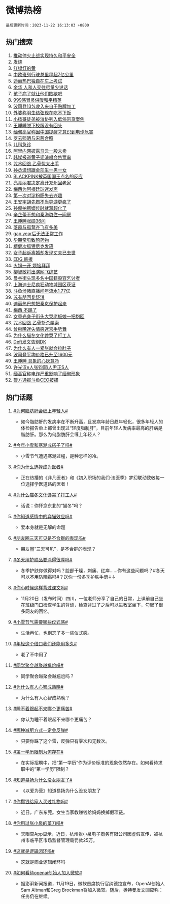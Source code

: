 # 微博热榜

`最后更新时间：2023-11-22 16:13:03 +0800`

## 热门搜索

1. [推动停火止战实现持久和平安全](https://m.weibo.cn/search?containerid=100103type%3D1%26t%3D10%26q%3D%23%E6%8E%A8%E5%8A%A8%E5%81%9C%E7%81%AB%E6%AD%A2%E6%88%98%E5%AE%9E%E7%8E%B0%E6%8C%81%E4%B9%85%E5%92%8C%E5%B9%B3%E5%AE%89%E5%85%A8%23&stream_entry_id=51&isnewpage=1&extparam=seat%3D1%26pos%3D0%26dgr%3D0%26cate%3D10103%26c_type%3D51%26q%3D%2523%25E6%258E%25A8%25E5%258A%25A8%25E5%2581%259C%25E7%2581%25AB%25E6%25AD%25A2%25E6%2588%2598%25E5%25AE%259E%25E7%258E%25B0%25E6%258C%2581%25E4%25B9%2585%25E5%2592%258C%25E5%25B9%25B3%25E5%25AE%2589%25E5%2585%25A8%2523%26stream_entry_id%3D51%26filter_type%3Drealtimehot%26display_time%3D1700640780%26pre_seqid%3D170064078097807373205)
1. [发烧](https://m.weibo.cn/search?containerid=100103type%3D1%26t%3D10%26q%3D%E5%8F%91%E7%83%A7&stream_entry_id=31&isnewpage=1&extparam=seat%3D1%26c_type%3D31%26dgr%3D0%26cate%3D5001%26q%3D%25E5%258F%2591%25E7%2583%25A7%26flag%3D1%26band_rank%3D1%26pos%3D0%26filter_type%3Drealtimehot%26stream_entry_id%3D31%26lcate%3D5001%26realpos%3D1%26display_time%3D1700640780%26pre_seqid%3D170064078097807373205)
1. [红绿灯的黄](https://m.weibo.cn/search?containerid=100103type%3D1%26t%3D10%26q%3D%E7%BA%A2%E7%BB%BF%E7%81%AF%E7%9A%84%E9%BB%84&stream_entry_id=31&isnewpage=1&extparam=seat%3D1%26c_type%3D31%26dgr%3D0%26cate%3D5001%26q%3D%25E7%25BA%25A2%25E7%25BB%25BF%25E7%2581%25AF%25E7%259A%2584%25E9%25BB%2584%26flag%3D2%26band_rank%3D2%26pos%3D1%26filter_type%3Drealtimehot%26stream_entry_id%3D31%26lcate%3D5001%26realpos%3D2%26display_time%3D1700640780%26pre_seqid%3D170064078097807373205)
1. [中欧班列行驶总里程超7亿公里](https://m.weibo.cn/search?containerid=100103type%3D1%26t%3D10%26q%3D%23%E4%B8%AD%E6%AC%A7%E7%8F%AD%E5%88%97%E8%A1%8C%E9%A9%B6%E6%80%BB%E9%87%8C%E7%A8%8B%E8%B6%857%E4%BA%BF%E5%85%AC%E9%87%8C%23&stream_entry_id=31&isnewpage=1&extparam=seat%3D1%26c_type%3D31%26dgr%3D0%26cate%3D5001%26q%3D%2523%25E4%25B8%25AD%25E6%25AC%25A7%25E7%258F%25AD%25E5%2588%2597%25E8%25A1%258C%25E9%25A9%25B6%25E6%2580%25BB%25E9%2587%258C%25E7%25A8%258B%25E8%25B6%25857%25E4%25BA%25BF%25E5%2585%25AC%25E9%2587%258C%2523%26flag%3D1%26band_rank%3D3%26pos%3D2%26filter_type%3Drealtimehot%26stream_entry_id%3D31%26lcate%3D5001%26realpos%3D3%26display_time%3D1700640780%26pre_seqid%3D170064078097807373205)
1. [迪丽热巴独自在车上考试](https://m.weibo.cn/search?containerid=100103type%3D1%26t%3D10%26q%3D%23%E8%BF%AA%E4%B8%BD%E7%83%AD%E5%B7%B4%E7%8B%AC%E8%87%AA%E5%9C%A8%E8%BD%A6%E4%B8%8A%E8%80%83%E8%AF%95%23&stream_entry_id=31&isnewpage=1&extparam=seat%3D1%26c_type%3D31%26dgr%3D0%26cate%3D5001%26q%3D%2523%25E8%25BF%25AA%25E4%25B8%25BD%25E7%2583%25AD%25E5%25B7%25B4%25E7%258B%25AC%25E8%2587%25AA%25E5%259C%25A8%25E8%25BD%25A6%25E4%25B8%258A%25E8%2580%2583%25E8%25AF%2595%2523%26flag%3D1%26band_rank%3D4%26pos%3D3%26filter_type%3Drealtimehot%26stream_entry_id%3D31%26lcate%3D5001%26realpos%3D4%26display_time%3D1700640780%26pre_seqid%3D170064078097807373205)
1. [余华 人和人交往尽量少说话](https://m.weibo.cn/search?containerid=100103type%3D1%26t%3D10%26q%3D%E4%BD%99%E5%8D%8E+%E4%BA%BA%E5%92%8C%E4%BA%BA%E4%BA%A4%E5%BE%80%E5%B0%BD%E9%87%8F%E5%B0%91%E8%AF%B4%E8%AF%9D&stream_entry_id=31&isnewpage=1&extparam=seat%3D1%26c_type%3D31%26dgr%3D0%26cate%3D5001%26q%3D%25E4%25BD%2599%25E5%258D%258E%2520%25E4%25BA%25BA%25E5%2592%258C%25E4%25BA%25BA%25E4%25BA%25A4%25E5%25BE%2580%25E5%25B0%25BD%25E9%2587%258F%25E5%25B0%2591%25E8%25AF%25B4%25E8%25AF%259D%26flag%3D1%26band_rank%3D5%26pos%3D4%26filter_type%3Drealtimehot%26stream_entry_id%3D31%26lcate%3D5001%26realpos%3D5%26display_time%3D1700640780%26pre_seqid%3D170064078097807373205)
1. [孩子病了就让他们歇歇吧](https://m.weibo.cn/search?containerid=100103type%3D1%26t%3D10%26q%3D%E5%AD%A9%E5%AD%90%E7%97%85%E4%BA%86%E5%B0%B1%E8%AE%A9%E4%BB%96%E4%BB%AC%E6%AD%87%E6%AD%87%E5%90%A7&stream_entry_id=31&isnewpage=1&extparam=seat%3D1%26c_type%3D31%26dgr%3D0%26cate%3D5001%26q%3D%25E5%25AD%25A9%25E5%25AD%2590%25E7%2597%2585%25E4%25BA%2586%25E5%25B0%25B1%25E8%25AE%25A9%25E4%25BB%2596%25E4%25BB%25AC%25E6%25AD%2587%25E6%25AD%2587%25E5%2590%25A7%26flag%3D1%26band_rank%3D6%26pos%3D5%26filter_type%3Drealtimehot%26stream_entry_id%3D31%26lcate%3D5001%26realpos%3D6%26display_time%3D1700640780%26pre_seqid%3D170064078097807373205)
1. [999感冒灵供暖和平精英](https://m.weibo.cn/search?containerid=100103type%3D1%26t%3D10%26q%3D%23999%E6%84%9F%E5%86%92%E7%81%B5%E4%BE%9B%E6%9A%96%E5%92%8C%E5%B9%B3%E7%B2%BE%E8%8B%B1%23&stream_entry_id=31&isnewpage=1&extparam=seat%3D1%26c_type%3D31%26cate%3D5001%26q%3D%2523999%25E6%2584%259F%25E5%2586%2592%25E7%2581%25B5%25E4%25BE%259B%25E6%259A%2596%25E5%2592%258C%25E5%25B9%25B3%25E7%25B2%25BE%25E8%258B%25B1%2523%26topic_ad%3D1%26pos%3D6%26adid%3D212171%26dgr%3D0%26band_rank%3D7%26lcate%3D5001%26stream_entry_id%3D31%26is_ad_pos%3D1%26filter_type%3Drealtimehot%26display_time%3D1700640780%26pre_seqid%3D170064078097807373205)
1. [波司登13%收入来自于贴牌加工](https://m.weibo.cn/search?containerid=100103type%3D1%26t%3D10%26q%3D%23%E6%B3%A2%E5%8F%B8%E7%99%BB13%25%E6%94%B6%E5%85%A5%E6%9D%A5%E8%87%AA%E4%BA%8E%E8%B4%B4%E7%89%8C%E5%8A%A0%E5%B7%A5%23&stream_entry_id=31&isnewpage=1&extparam=seat%3D1%26c_type%3D31%26dgr%3D0%26cate%3D5001%26q%3D%2523%25E6%25B3%25A2%25E5%258F%25B8%25E7%2599%25BB13%2525%25E6%2594%25B6%25E5%2585%25A5%25E6%259D%25A5%25E8%2587%25AA%25E4%25BA%258E%25E8%25B4%25B4%25E7%2589%258C%25E5%258A%25A0%25E5%25B7%25A5%2523%26flag%3D1%26band_rank%3D7%26pos%3D7%26filter_type%3Drealtimehot%26stream_entry_id%3D31%26lcate%3D5001%26realpos%3D7%26display_time%3D1700640780%26pre_seqid%3D170064078097807373205)
1. [外婆称羽生结弦现在吃不下饭](https://m.weibo.cn/search?containerid=100103type%3D1%26t%3D10%26q%3D%23%E5%A4%96%E5%A9%86%E7%A7%B0%E7%BE%BD%E7%94%9F%E7%BB%93%E5%BC%A6%E7%8E%B0%E5%9C%A8%E5%90%83%E4%B8%8D%E4%B8%8B%E9%A5%AD%23&stream_entry_id=31&isnewpage=1&extparam=seat%3D1%26c_type%3D31%26dgr%3D0%26cate%3D5001%26q%3D%2523%25E5%25A4%2596%25E5%25A9%2586%25E7%25A7%25B0%25E7%25BE%25BD%25E7%2594%259F%25E7%25BB%2593%25E5%25BC%25A6%25E7%258E%25B0%25E5%259C%25A8%25E5%2590%2583%25E4%25B8%258D%25E4%25B8%258B%25E9%25A5%25AD%2523%26flag%3D2%26band_rank%3D8%26pos%3D8%26filter_type%3Drealtimehot%26stream_entry_id%3D31%26lcate%3D5001%26realpos%3D8%26display_time%3D1700640780%26pre_seqid%3D170064078097807373205)
1. [小杨哥徒弟被消协列入低俗带货案例](https://m.weibo.cn/search?containerid=100103type%3D1%26t%3D10%26q%3D%23%E5%B0%8F%E6%9D%A8%E5%93%A5%E5%BE%92%E5%BC%9F%E8%A2%AB%E6%B6%88%E5%8D%8F%E5%88%97%E5%85%A5%E4%BD%8E%E4%BF%97%E5%B8%A6%E8%B4%A7%E6%A1%88%E4%BE%8B%23&stream_entry_id=31&isnewpage=1&extparam=seat%3D1%26c_type%3D31%26dgr%3D0%26cate%3D5001%26q%3D%2523%25E5%25B0%258F%25E6%259D%25A8%25E5%2593%25A5%25E5%25BE%2592%25E5%25BC%259F%25E8%25A2%25AB%25E6%25B6%2588%25E5%258D%258F%25E5%2588%2597%25E5%2585%25A5%25E4%25BD%258E%25E4%25BF%2597%25E5%25B8%25A6%25E8%25B4%25A7%25E6%25A1%2588%25E4%25BE%258B%2523%26flag%3D0%26band_rank%3D9%26pos%3D9%26filter_type%3Drealtimehot%26stream_entry_id%3D31%26lcate%3D5001%26realpos%3D9%26display_time%3D1700640780%26pre_seqid%3D170064078097807373205)
1. [王睡睡脱下校服没有回头](https://m.weibo.cn/search?containerid=100103type%3D1%26t%3D10%26q%3D%23%E7%8E%8B%E7%9D%A1%E7%9D%A1%E8%84%B1%E4%B8%8B%E6%A0%A1%E6%9C%8D%E6%B2%A1%E6%9C%89%E5%9B%9E%E5%A4%B4%23&stream_entry_id=31&isnewpage=1&extparam=seat%3D1%26c_type%3D31%26dgr%3D0%26cate%3D5001%26q%3D%2523%25E7%258E%258B%25E7%259D%25A1%25E7%259D%25A1%25E8%2584%25B1%25E4%25B8%258B%25E6%25A0%25A1%25E6%259C%258D%25E6%25B2%25A1%25E6%259C%2589%25E5%259B%259E%25E5%25A4%25B4%2523%26flag%3D0%26band_rank%3D10%26pos%3D10%26filter_type%3Drealtimehot%26stream_entry_id%3D31%26lcate%3D5001%26realpos%3D10%26display_time%3D1700640780%26pre_seqid%3D170064078097807373205)
1. [缅甸高官称因中国提醒才意识到电诈危害](https://m.weibo.cn/search?containerid=100103type%3D1%26t%3D10%26q%3D%23%E7%BC%85%E7%94%B8%E9%AB%98%E5%AE%98%E7%A7%B0%E5%9B%A0%E4%B8%AD%E5%9B%BD%E6%8F%90%E9%86%92%E6%89%8D%E6%84%8F%E8%AF%86%E5%88%B0%E7%94%B5%E8%AF%88%E5%8D%B1%E5%AE%B3%23&stream_entry_id=31&isnewpage=1&extparam=seat%3D1%26c_type%3D31%26dgr%3D0%26cate%3D5001%26q%3D%2523%25E7%25BC%2585%25E7%2594%25B8%25E9%25AB%2598%25E5%25AE%2598%25E7%25A7%25B0%25E5%259B%25A0%25E4%25B8%25AD%25E5%259B%25BD%25E6%258F%2590%25E9%2586%2592%25E6%2589%258D%25E6%2584%258F%25E8%25AF%2586%25E5%2588%25B0%25E7%2594%25B5%25E8%25AF%2588%25E5%258D%25B1%25E5%25AE%25B3%2523%26flag%3D0%26band_rank%3D11%26pos%3D11%26filter_type%3Drealtimehot%26stream_entry_id%3D31%26lcate%3D5001%26realpos%3D11%26display_time%3D1700640780%26pre_seqid%3D170064078097807373205)
1. [罗云熙晒与宋茜合照](https://m.weibo.cn/search?containerid=100103type%3D1%26t%3D10%26q%3D%23%E7%BD%97%E4%BA%91%E7%86%99%E6%99%92%E4%B8%8E%E5%AE%8B%E8%8C%9C%E5%90%88%E7%85%A7%23&stream_entry_id=31&isnewpage=1&extparam=seat%3D1%26c_type%3D31%26dgr%3D0%26cate%3D5001%26q%3D%2523%25E7%25BD%2597%25E4%25BA%2591%25E7%2586%2599%25E6%2599%2592%25E4%25B8%258E%25E5%25AE%258B%25E8%258C%259C%25E5%2590%2588%25E7%2585%25A7%2523%26flag%3D1%26band_rank%3D12%26pos%3D12%26filter_type%3Drealtimehot%26stream_entry_id%3D31%26lcate%3D5001%26realpos%3D12%26display_time%3D1700640780%26pre_seqid%3D170064078097807373205)
1. [儿科急诊](https://m.weibo.cn/search?containerid=100103type%3D1%26t%3D10%26q%3D%E5%84%BF%E7%A7%91%E6%80%A5%E8%AF%8A&stream_entry_id=31&isnewpage=1&extparam=seat%3D1%26c_type%3D31%26dgr%3D0%26cate%3D5001%26q%3D%25E5%2584%25BF%25E7%25A7%2591%25E6%2580%25A5%25E8%25AF%258A%26flag%3D1%26band_rank%3D13%26pos%3D13%26filter_type%3Drealtimehot%26stream_entry_id%3D31%26lcate%3D5001%26realpos%3D13%26display_time%3D1700640780%26pre_seqid%3D170064078097807373205)
1. [阿里内网披露马云一股未卖](https://m.weibo.cn/search?containerid=100103type%3D1%26t%3D10%26q%3D%23%E9%98%BF%E9%87%8C%E5%86%85%E7%BD%91%E6%8A%AB%E9%9C%B2%E9%A9%AC%E4%BA%91%E4%B8%80%E8%82%A1%E6%9C%AA%E5%8D%96%23&stream_entry_id=31&isnewpage=1&extparam=seat%3D1%26c_type%3D31%26dgr%3D0%26cate%3D5001%26q%3D%2523%25E9%2598%25BF%25E9%2587%258C%25E5%2586%2585%25E7%25BD%2591%25E6%258A%25AB%25E9%259C%25B2%25E9%25A9%25AC%25E4%25BA%2591%25E4%25B8%2580%25E8%2582%25A1%25E6%259C%25AA%25E5%258D%2596%2523%26flag%3D1%26band_rank%3D14%26pos%3D14%26filter_type%3Drealtimehot%26stream_entry_id%3D31%26lcate%3D5001%26realpos%3D14%26display_time%3D1700640780%26pre_seqid%3D170064078097807373205)
1. [韩媒报道黄子韬演唱会售票率](https://m.weibo.cn/search?containerid=100103type%3D1%26t%3D10%26q%3D%23%E9%9F%A9%E5%AA%92%E6%8A%A5%E9%81%93%E9%BB%84%E5%AD%90%E9%9F%AC%E6%BC%94%E5%94%B1%E4%BC%9A%E5%94%AE%E7%A5%A8%E7%8E%87%23&stream_entry_id=31&isnewpage=1&extparam=seat%3D1%26c_type%3D31%26dgr%3D0%26cate%3D5001%26q%3D%2523%25E9%259F%25A9%25E5%25AA%2592%25E6%258A%25A5%25E9%2581%2593%25E9%25BB%2584%25E5%25AD%2590%25E9%259F%25AC%25E6%25BC%2594%25E5%2594%25B1%25E4%25BC%259A%25E5%2594%25AE%25E7%25A5%25A8%25E7%258E%2587%2523%26flag%3D0%26band_rank%3D15%26pos%3D15%26filter_type%3Drealtimehot%26stream_entry_id%3D31%26lcate%3D5001%26realpos%3D15%26display_time%3D1700640780%26pre_seqid%3D170064078097807373205)
1. [咒术回战 乙骨忧太出手](https://m.weibo.cn/search?containerid=100103type%3D1%26t%3D10%26q%3D%E5%92%92%E6%9C%AF%E5%9B%9E%E6%88%98+%E4%B9%99%E9%AA%A8%E5%BF%A7%E5%A4%AA%E5%87%BA%E6%89%8B&stream_entry_id=31&isnewpage=1&extparam=seat%3D1%26c_type%3D31%26dgr%3D0%26cate%3D5001%26q%3D%25E5%2592%2592%25E6%259C%25AF%25E5%259B%259E%25E6%2588%2598%2520%25E4%25B9%2599%25E9%25AA%25A8%25E5%25BF%25A7%25E5%25A4%25AA%25E5%2587%25BA%25E6%2589%258B%26flag%3D1%26band_rank%3D16%26pos%3D16%26filter_type%3Drealtimehot%26stream_entry_id%3D31%26lcate%3D5001%26realpos%3D16%26display_time%3D1700640780%26pre_seqid%3D170064078097807373205)
1. [孙丞潇想跟金莎生一男一女](https://m.weibo.cn/search?containerid=100103type%3D1%26t%3D10%26q%3D%23%E5%AD%99%E4%B8%9E%E6%BD%87%E6%83%B3%E8%B7%9F%E9%87%91%E8%8E%8E%E7%94%9F%E4%B8%80%E7%94%B7%E4%B8%80%E5%A5%B3%23&stream_entry_id=31&isnewpage=1&extparam=seat%3D1%26c_type%3D31%26dgr%3D0%26cate%3D5001%26q%3D%2523%25E5%25AD%2599%25E4%25B8%259E%25E6%25BD%2587%25E6%2583%25B3%25E8%25B7%259F%25E9%2587%2591%25E8%258E%258E%25E7%2594%259F%25E4%25B8%2580%25E7%2594%25B7%25E4%25B8%2580%25E5%25A5%25B3%2523%26flag%3D0%26band_rank%3D17%26pos%3D17%26filter_type%3Drealtimehot%26stream_entry_id%3D31%26lcate%3D5001%26realpos%3D17%26display_time%3D1700640780%26pre_seqid%3D170064078097807373205)
1. [BLACKPINK被英国国王点名的反应](https://m.weibo.cn/search?containerid=100103type%3D1%26t%3D10%26q%3D%23BLACKPINK%E8%A2%AB%E8%8B%B1%E5%9B%BD%E5%9B%BD%E7%8E%8B%E7%82%B9%E5%90%8D%E7%9A%84%E5%8F%8D%E5%BA%94%23&stream_entry_id=31&isnewpage=1&extparam=seat%3D1%26c_type%3D31%26dgr%3D0%26cate%3D5001%26q%3D%2523BLACKPINK%25E8%25A2%25AB%25E8%258B%25B1%25E5%259B%25BD%25E5%259B%25BD%25E7%258E%258B%25E7%2582%25B9%25E5%2590%258D%25E7%259A%2584%25E5%258F%258D%25E5%25BA%2594%2523%26flag%3D0%26band_rank%3D18%26pos%3D18%26filter_type%3Drealtimehot%26stream_entry_id%3D31%26lcate%3D5001%26realpos%3D18%26display_time%3D1700640780%26pre_seqid%3D170064078097807373205)
1. [亮亮丽君决定离开郑州回老家](https://m.weibo.cn/search?containerid=100103type%3D1%26t%3D10%26q%3D%23%E4%BA%AE%E4%BA%AE%E4%B8%BD%E5%90%9B%E5%86%B3%E5%AE%9A%E7%A6%BB%E5%BC%80%E9%83%91%E5%B7%9E%E5%9B%9E%E8%80%81%E5%AE%B6%23&stream_entry_id=31&isnewpage=1&extparam=seat%3D1%26c_type%3D31%26dgr%3D0%26cate%3D5001%26q%3D%2523%25E4%25BA%25AE%25E4%25BA%25AE%25E4%25B8%25BD%25E5%2590%259B%25E5%2586%25B3%25E5%25AE%259A%25E7%25A6%25BB%25E5%25BC%2580%25E9%2583%2591%25E5%25B7%259E%25E5%259B%259E%25E8%2580%2581%25E5%25AE%25B6%2523%26flag%3D1%26band_rank%3D19%26pos%3D19%26filter_type%3Drealtimehot%26stream_entry_id%3D31%26lcate%3D5001%26realpos%3D19%26display_time%3D1700640780%26pre_seqid%3D170064078097807373205)
1. [梅西为阿根廷球迷发声](https://m.weibo.cn/search?containerid=100103type%3D1%26t%3D10%26q%3D%23%E6%A2%85%E8%A5%BF%E4%B8%BA%E9%98%BF%E6%A0%B9%E5%BB%B7%E7%90%83%E8%BF%B7%E5%8F%91%E5%A3%B0%23&stream_entry_id=31&isnewpage=1&extparam=seat%3D1%26c_type%3D31%26dgr%3D0%26cate%3D5001%26q%3D%2523%25E6%25A2%2585%25E8%25A5%25BF%25E4%25B8%25BA%25E9%2598%25BF%25E6%25A0%25B9%25E5%25BB%25B7%25E7%2590%2583%25E8%25BF%25B7%25E5%258F%2591%25E5%25A3%25B0%2523%26flag%3D1%26band_rank%3D20%26pos%3D20%26filter_type%3Drealtimehot%26stream_entry_id%3D31%26lcate%3D5001%26realpos%3D20%26display_time%3D1700640780%26pre_seqid%3D170064078097807373205)
1. [第一次对淀粉肠失去兴趣](https://m.weibo.cn/search?containerid=100103type%3D1%26t%3D10%26q%3D%E7%AC%AC%E4%B8%80%E6%AC%A1%E5%AF%B9%E6%B7%80%E7%B2%89%E8%82%A0%E5%A4%B1%E5%8E%BB%E5%85%B4%E8%B6%A3&stream_entry_id=31&isnewpage=1&extparam=seat%3D1%26c_type%3D31%26dgr%3D0%26cate%3D5001%26q%3D%25E7%25AC%25AC%25E4%25B8%2580%25E6%25AC%25A1%25E5%25AF%25B9%25E6%25B7%2580%25E7%25B2%2589%25E8%2582%25A0%25E5%25A4%25B1%25E5%258E%25BB%25E5%2585%25B4%25E8%25B6%25A3%26flag%3D1%26band_rank%3D21%26pos%3D21%26filter_type%3Drealtimehot%26stream_entry_id%3D31%26lcate%3D5001%26realpos%3D21%26display_time%3D1700640780%26pre_seqid%3D170064078097807373205)
1. [王安宇胡先煦不当导游更疯了](https://m.weibo.cn/search?containerid=100103type%3D1%26t%3D10%26q%3D%23%E7%8E%8B%E5%AE%89%E5%AE%87%E8%83%A1%E5%85%88%E7%85%A6%E4%B8%8D%E5%BD%93%E5%AF%BC%E6%B8%B8%E6%9B%B4%E7%96%AF%E4%BA%86%23&stream_entry_id=31&isnewpage=1&extparam=seat%3D1%26c_type%3D31%26dgr%3D0%26cate%3D5001%26q%3D%2523%25E7%258E%258B%25E5%25AE%2589%25E5%25AE%2587%25E8%2583%25A1%25E5%2585%2588%25E7%2585%25A6%25E4%25B8%258D%25E5%25BD%2593%25E5%25AF%25BC%25E6%25B8%25B8%25E6%259B%25B4%25E7%2596%25AF%25E4%25BA%2586%2523%26flag%3D1%26band_rank%3D22%26pos%3D22%26filter_type%3Drealtimehot%26stream_entry_id%3D31%26lcate%3D5001%26realpos%3D22%26display_time%3D1700640780%26pre_seqid%3D170064078097807373205)
1. [孙俪拍甄嬛传时就邓超化了](https://m.weibo.cn/search?containerid=100103type%3D1%26t%3D10%26q%3D%23%E5%AD%99%E4%BF%AA%E6%8B%8D%E7%94%84%E5%AC%9B%E4%BC%A0%E6%97%B6%E5%B0%B1%E9%82%93%E8%B6%85%E5%8C%96%E4%BA%86%23&stream_entry_id=31&isnewpage=1&extparam=seat%3D1%26c_type%3D31%26dgr%3D0%26cate%3D5001%26q%3D%2523%25E5%25AD%2599%25E4%25BF%25AA%25E6%258B%258D%25E7%2594%2584%25E5%25AC%259B%25E4%25BC%25A0%25E6%2597%25B6%25E5%25B0%25B1%25E9%2582%2593%25E8%25B6%2585%25E5%258C%2596%25E4%25BA%2586%2523%26flag%3D1%26band_rank%3D23%26pos%3D23%26filter_type%3Drealtimehot%26stream_entry_id%3D31%26lcate%3D5001%26realpos%3D23%26display_time%3D1700640780%26pre_seqid%3D170064078097807373205)
1. [辛芷蕾不想和秦海璐住一间房](https://m.weibo.cn/search?containerid=100103type%3D1%26t%3D10%26q%3D%23%E8%BE%9B%E8%8A%B7%E8%95%BE%E4%B8%8D%E6%83%B3%E5%92%8C%E7%A7%A6%E6%B5%B7%E7%92%90%E4%BD%8F%E4%B8%80%E9%97%B4%E6%88%BF%23&stream_entry_id=31&isnewpage=1&extparam=seat%3D1%26c_type%3D31%26dgr%3D0%26cate%3D5001%26q%3D%2523%25E8%25BE%259B%25E8%258A%25B7%25E8%2595%25BE%25E4%25B8%258D%25E6%2583%25B3%25E5%2592%258C%25E7%25A7%25A6%25E6%25B5%25B7%25E7%2592%2590%25E4%25BD%258F%25E4%25B8%2580%25E9%2597%25B4%25E6%2588%25BF%2523%26flag%3D1%26band_rank%3D24%26pos%3D24%26filter_type%3Drealtimehot%26stream_entry_id%3D31%26lcate%3D5001%26realpos%3D24%26display_time%3D1700640780%26pre_seqid%3D170064078097807373205)
1. [王睡睡张硕36问](https://m.weibo.cn/search?containerid=100103type%3D1%26t%3D10%26q%3D%E7%8E%8B%E7%9D%A1%E7%9D%A1%E5%BC%A0%E7%A1%9536%E9%97%AE&stream_entry_id=31&isnewpage=1&extparam=seat%3D1%26c_type%3D31%26dgr%3D0%26cate%3D5001%26q%3D%25E7%258E%258B%25E7%259D%25A1%25E7%259D%25A1%25E5%25BC%25A0%25E7%25A1%259536%25E9%2597%25AE%26flag%3D0%26band_rank%3D25%26pos%3D25%26filter_type%3Drealtimehot%26stream_entry_id%3D31%26lcate%3D5001%26realpos%3D25%26display_time%3D1700640780%26pre_seqid%3D170064078097807373205)
1. [落霞与孤鹜齐飞有多美](https://m.weibo.cn/search?containerid=100103type%3D1%26t%3D10%26q%3D%23%E8%90%BD%E9%9C%9E%E4%B8%8E%E5%AD%A4%E9%B9%9C%E9%BD%90%E9%A3%9E%E6%9C%89%E5%A4%9A%E7%BE%8E%23&stream_entry_id=31&isnewpage=1&extparam=seat%3D1%26c_type%3D31%26dgr%3D0%26cate%3D5001%26q%3D%2523%25E8%2590%25BD%25E9%259C%259E%25E4%25B8%258E%25E5%25AD%25A4%25E9%25B9%259C%25E9%25BD%2590%25E9%25A3%259E%25E6%259C%2589%25E5%25A4%259A%25E7%25BE%258E%2523%26flag%3D32768%26band_rank%3D26%26pos%3D26%26filter_type%3Drealtimehot%26stream_entry_id%3D31%26lcate%3D5001%26realpos%3D26%26display_time%3D1700640780%26pre_seqid%3D170064078097807373205)
1. [gap year后无法正常工作](https://m.weibo.cn/search?containerid=100103type%3D1%26t%3D10%26q%3Dgap+year%E5%90%8E%E6%97%A0%E6%B3%95%E6%AD%A3%E5%B8%B8%E5%B7%A5%E4%BD%9C&stream_entry_id=31&isnewpage=1&extparam=seat%3D1%26c_type%3D31%26dgr%3D0%26cate%3D5001%26q%3Dgap%2520year%25E5%2590%258E%25E6%2597%25A0%25E6%25B3%2595%25E6%25AD%25A3%25E5%25B8%25B8%25E5%25B7%25A5%25E4%25BD%259C%26flag%3D0%26band_rank%3D27%26pos%3D27%26filter_type%3Drealtimehot%26stream_entry_id%3D31%26lcate%3D5001%26realpos%3D27%26display_time%3D1700640780%26pre_seqid%3D170064078097807373205)
1. [孕期常见致畸药物](https://m.weibo.cn/search?containerid=100103type%3D1%26t%3D10%26q%3D%E5%AD%95%E6%9C%9F%E5%B8%B8%E8%A7%81%E8%87%B4%E7%95%B8%E8%8D%AF%E7%89%A9&stream_entry_id=31&isnewpage=1&extparam=seat%3D1%26c_type%3D31%26dgr%3D0%26cate%3D5001%26q%3D%25E5%25AD%2595%25E6%259C%259F%25E5%25B8%25B8%25E8%25A7%2581%25E8%2587%25B4%25E7%2595%25B8%25E8%258D%25AF%25E7%2589%25A9%26flag%3D1%26band_rank%3D28%26pos%3D28%26filter_type%3Drealtimehot%26stream_entry_id%3D31%26lcate%3D5001%26realpos%3D28%26display_time%3D1700640780%26pre_seqid%3D170064078097807373205)
1. [檀健次狐狸尼克发箍](https://m.weibo.cn/search?containerid=100103type%3D1%26t%3D10%26q%3D%23%E6%AA%80%E5%81%A5%E6%AC%A1%E7%8B%90%E7%8B%B8%E5%B0%BC%E5%85%8B%E5%8F%91%E7%AE%8D%23&stream_entry_id=31&isnewpage=1&extparam=seat%3D1%26c_type%3D31%26dgr%3D0%26cate%3D5001%26q%3D%2523%25E6%25AA%2580%25E5%2581%25A5%25E6%25AC%25A1%25E7%258B%2590%25E7%258B%25B8%25E5%25B0%25BC%25E5%2585%258B%25E5%258F%2591%25E7%25AE%258D%2523%26flag%3D1%26band_rank%3D29%26pos%3D29%26filter_type%3Drealtimehot%26stream_entry_id%3D31%26lcate%3D5001%26realpos%3D29%26display_time%3D1700640780%26pre_seqid%3D170064078097807373205)
1. [女子起诉离婚却发现丈夫已去世](https://m.weibo.cn/search?containerid=100103type%3D1%26t%3D10%26q%3D%23%E5%A5%B3%E5%AD%90%E8%B5%B7%E8%AF%89%E7%A6%BB%E5%A9%9A%E5%8D%B4%E5%8F%91%E7%8E%B0%E4%B8%88%E5%A4%AB%E5%B7%B2%E5%8E%BB%E4%B8%96%23&stream_entry_id=31&isnewpage=1&extparam=seat%3D1%26c_type%3D31%26dgr%3D0%26cate%3D5001%26q%3D%2523%25E5%25A5%25B3%25E5%25AD%2590%25E8%25B5%25B7%25E8%25AF%2589%25E7%25A6%25BB%25E5%25A9%259A%25E5%258D%25B4%25E5%258F%2591%25E7%258E%25B0%25E4%25B8%2588%25E5%25A4%25AB%25E5%25B7%25B2%25E5%258E%25BB%25E4%25B8%2596%2523%26flag%3D0%26band_rank%3D30%26pos%3D30%26filter_type%3Drealtimehot%26stream_entry_id%3D31%26lcate%3D5001%26realpos%3D30%26display_time%3D1700640780%26pre_seqid%3D170064078097807373205)
1. [EDG 韩援](https://m.weibo.cn/search?containerid=100103type%3D1%26t%3D10%26q%3DEDG+%E9%9F%A9%E6%8F%B4&stream_entry_id=31&isnewpage=1&extparam=seat%3D1%26c_type%3D31%26dgr%3D0%26cate%3D5001%26q%3DEDG%2520%25E9%259F%25A9%25E6%258F%25B4%26flag%3D1%26band_rank%3D31%26pos%3D31%26filter_type%3Drealtimehot%26stream_entry_id%3D31%26lcate%3D5001%26realpos%3D31%26display_time%3D1700640780%26pre_seqid%3D170064078097807373205)
1. [火锅一开 烦恼拜拜](https://m.weibo.cn/search?containerid=100103type%3D1%26t%3D10%26q%3D%23%E7%81%AB%E9%94%85%E4%B8%80%E5%BC%80+%E7%83%A6%E6%81%BC%E6%8B%9C%E6%8B%9C%23&stream_entry_id=31&isnewpage=1&extparam=seat%3D1%26c_type%3D31%26cate%3D5001%26flag%3D0%26q%3D%2523%25E7%2581%25AB%25E9%2594%2585%25E4%25B8%2580%25E5%25BC%2580%2520%25E7%2583%25A6%25E6%2581%25BC%25E6%258B%259C%25E6%258B%259C%2523%26pos%3D32%26adid%3D212135%26dgr%3D0%26realpos%3D32%26lcate%3D5001%26stream_entry_id%3D31%26band_rank%3D32%26filter_type%3Drealtimehot%26display_time%3D1700640780%26pre_seqid%3D170064078097807373205)
1. [柳智敏将出演网飞综艺](https://m.weibo.cn/search?containerid=100103type%3D1%26t%3D10%26q%3D%23%E6%9F%B3%E6%99%BA%E6%95%8F%E5%B0%86%E5%87%BA%E6%BC%94%E7%BD%91%E9%A3%9E%E7%BB%BC%E8%89%BA%23&stream_entry_id=31&isnewpage=1&extparam=seat%3D1%26c_type%3D31%26dgr%3D0%26cate%3D5001%26q%3D%2523%25E6%259F%25B3%25E6%2599%25BA%25E6%2595%258F%25E5%25B0%2586%25E5%2587%25BA%25E6%25BC%2594%25E7%25BD%2591%25E9%25A3%259E%25E7%25BB%25BC%25E8%2589%25BA%2523%26flag%3D0%26band_rank%3D33%26pos%3D33%26filter_type%3Drealtimehot%26stream_entry_id%3D31%26lcate%3D5001%26realpos%3D33%26display_time%3D1700640780%26pre_seqid%3D170064078097807373205)
1. [曼谷街头现多名中国籍毁容乞讨者](https://m.weibo.cn/search?containerid=100103type%3D1%26t%3D10%26q%3D%23%E6%9B%BC%E8%B0%B7%E8%A1%97%E5%A4%B4%E7%8E%B0%E5%A4%9A%E5%90%8D%E4%B8%AD%E5%9B%BD%E7%B1%8D%E6%AF%81%E5%AE%B9%E4%B9%9E%E8%AE%A8%E8%80%85%23&stream_entry_id=31&isnewpage=1&extparam=seat%3D1%26c_type%3D31%26dgr%3D0%26cate%3D5001%26q%3D%2523%25E6%259B%25BC%25E8%25B0%25B7%25E8%25A1%2597%25E5%25A4%25B4%25E7%258E%25B0%25E5%25A4%259A%25E5%2590%258D%25E4%25B8%25AD%25E5%259B%25BD%25E7%25B1%258D%25E6%25AF%2581%25E5%25AE%25B9%25E4%25B9%259E%25E8%25AE%25A8%25E8%2580%2585%2523%26flag%3D0%26band_rank%3D34%26pos%3D34%26filter_type%3Drealtimehot%26stream_entry_id%3D31%26lcate%3D5001%26realpos%3D34%26display_time%3D1700640780%26pre_seqid%3D170064078097807373205)
1. [上海迪士尼疯狂动物城园区获证](https://m.weibo.cn/search?containerid=100103type%3D1%26t%3D10%26q%3D%23%E4%B8%8A%E6%B5%B7%E8%BF%AA%E5%A3%AB%E5%B0%BC%E7%96%AF%E7%8B%82%E5%8A%A8%E7%89%A9%E5%9F%8E%E5%9B%AD%E5%8C%BA%E8%8E%B7%E8%AF%81%23&stream_entry_id=31&isnewpage=1&extparam=seat%3D1%26c_type%3D31%26dgr%3D0%26cate%3D5001%26q%3D%2523%25E4%25B8%258A%25E6%25B5%25B7%25E8%25BF%25AA%25E5%25A3%25AB%25E5%25B0%25BC%25E7%2596%25AF%25E7%258B%2582%25E5%258A%25A8%25E7%2589%25A9%25E5%259F%258E%25E5%259B%25AD%25E5%258C%25BA%25E8%258E%25B7%25E8%25AF%2581%2523%26flag%3D0%26band_rank%3D35%26pos%3D35%26filter_type%3Drealtimehot%26stream_entry_id%3D31%26lcate%3D5001%26realpos%3D35%26display_time%3D1700640780%26pre_seqid%3D170064078097807373205)
1. [斗鱼涉赌直播间年流水1.77亿](https://m.weibo.cn/search?containerid=100103type%3D1%26t%3D10%26q%3D%23%E6%96%97%E9%B1%BC%E6%B6%89%E8%B5%8C%E7%9B%B4%E6%92%AD%E9%97%B4%E5%B9%B4%E6%B5%81%E6%B0%B41.77%E4%BA%BF%23&stream_entry_id=31&isnewpage=1&extparam=seat%3D1%26c_type%3D31%26dgr%3D0%26cate%3D5001%26q%3D%2523%25E6%2596%2597%25E9%25B1%25BC%25E6%25B6%2589%25E8%25B5%258C%25E7%259B%25B4%25E6%2592%25AD%25E9%2597%25B4%25E5%25B9%25B4%25E6%25B5%2581%25E6%25B0%25B41.77%25E4%25BA%25BF%2523%26flag%3D0%26band_rank%3D36%26pos%3D36%26filter_type%3Drealtimehot%26stream_entry_id%3D31%26lcate%3D5001%26realpos%3D36%26display_time%3D1700640780%26pre_seqid%3D170064078097807373205)
1. [苏有朋回复舒淇](https://m.weibo.cn/search?containerid=100103type%3D1%26t%3D10%26q%3D%23%E8%8B%8F%E6%9C%89%E6%9C%8B%E5%9B%9E%E5%A4%8D%E8%88%92%E6%B7%87%23&stream_entry_id=31&isnewpage=1&extparam=seat%3D1%26c_type%3D31%26dgr%3D0%26cate%3D5001%26q%3D%2523%25E8%258B%258F%25E6%259C%2589%25E6%259C%258B%25E5%259B%259E%25E5%25A4%258D%25E8%2588%2592%25E6%25B7%2587%2523%26flag%3D1%26band_rank%3D37%26pos%3D37%26filter_type%3Drealtimehot%26stream_entry_id%3D31%26lcate%3D5001%26realpos%3D37%26display_time%3D1700640780%26pre_seqid%3D170064078097807373205)
1. [迪丽热巴想把秦岚保护起来](https://m.weibo.cn/search?containerid=100103type%3D1%26t%3D10%26q%3D%23%E8%BF%AA%E4%B8%BD%E7%83%AD%E5%B7%B4%E6%83%B3%E6%8A%8A%E7%A7%A6%E5%B2%9A%E4%BF%9D%E6%8A%A4%E8%B5%B7%E6%9D%A5%23&stream_entry_id=31&isnewpage=1&extparam=seat%3D1%26c_type%3D31%26dgr%3D0%26cate%3D5001%26q%3D%2523%25E8%25BF%25AA%25E4%25B8%25BD%25E7%2583%25AD%25E5%25B7%25B4%25E6%2583%25B3%25E6%258A%258A%25E7%25A7%25A6%25E5%25B2%259A%25E4%25BF%259D%25E6%258A%25A4%25E8%25B5%25B7%25E6%259D%25A5%2523%26flag%3D0%26band_rank%3D38%26pos%3D38%26filter_type%3Drealtimehot%26stream_entry_id%3D31%26lcate%3D5001%26realpos%3D38%26display_time%3D1700640780%26pre_seqid%3D170064078097807373205)
1. [梅西 不踢了](https://m.weibo.cn/search?containerid=100103type%3D1%26t%3D10%26q%3D%E6%A2%85%E8%A5%BF+%E4%B8%8D%E8%B8%A2%E4%BA%86&stream_entry_id=31&isnewpage=1&extparam=seat%3D1%26c_type%3D31%26dgr%3D0%26cate%3D5001%26q%3D%25E6%25A2%2585%25E8%25A5%25BF%2520%25E4%25B8%258D%25E8%25B8%25A2%25E4%25BA%2586%26flag%3D0%26band_rank%3D39%26pos%3D39%26filter_type%3Drealtimehot%26stream_entry_id%3D31%26lcate%3D5001%26realpos%3D39%26display_time%3D1700640780%26pre_seqid%3D170064078097807373205)
1. [女童光身子街头大哭老板娘一把抱回](https://m.weibo.cn/search?containerid=100103type%3D1%26t%3D10%26q%3D%23%E5%A5%B3%E7%AB%A5%E5%85%89%E8%BA%AB%E5%AD%90%E8%A1%97%E5%A4%B4%E5%A4%A7%E5%93%AD%E8%80%81%E6%9D%BF%E5%A8%98%E4%B8%80%E6%8A%8A%E6%8A%B1%E5%9B%9E%23&stream_entry_id=31&isnewpage=1&extparam=seat%3D1%26c_type%3D31%26dgr%3D0%26cate%3D5001%26q%3D%2523%25E5%25A5%25B3%25E7%25AB%25A5%25E5%2585%2589%25E8%25BA%25AB%25E5%25AD%2590%25E8%25A1%2597%25E5%25A4%25B4%25E5%25A4%25A7%25E5%2593%25AD%25E8%2580%2581%25E6%259D%25BF%25E5%25A8%2598%25E4%25B8%2580%25E6%258A%258A%25E6%258A%25B1%25E5%259B%259E%2523%26flag%3D1%26band_rank%3D40%26pos%3D40%26filter_type%3Drealtimehot%26stream_entry_id%3D31%26lcate%3D5001%26realpos%3D40%26display_time%3D1700640780%26pre_seqid%3D170064078097807373205)
1. [咒术回战 乙骨斩杀羂索](https://m.weibo.cn/search?containerid=100103type%3D1%26t%3D10%26q%3D%E5%92%92%E6%9C%AF%E5%9B%9E%E6%88%98+%E4%B9%99%E9%AA%A8%E6%96%A9%E6%9D%80%E7%BE%82%E7%B4%A2&stream_entry_id=31&isnewpage=1&extparam=seat%3D1%26c_type%3D31%26dgr%3D0%26cate%3D5001%26q%3D%25E5%2592%2592%25E6%259C%25AF%25E5%259B%259E%25E6%2588%2598%2520%25E4%25B9%2599%25E9%25AA%25A8%25E6%2596%25A9%25E6%259D%2580%25E7%25BE%2582%25E7%25B4%25A2%26flag%3D1%26band_rank%3D41%26pos%3D41%26filter_type%3Drealtimehot%26stream_entry_id%3D31%26lcate%3D5001%26realpos%3D41%26display_time%3D1700640780%26pre_seqid%3D170064078097807373205)
1. [曾舜晞迷失情感迷宫手势舞](https://m.weibo.cn/search?containerid=100103type%3D1%26t%3D10%26q%3D%23%E6%9B%BE%E8%88%9C%E6%99%9E%E8%BF%B7%E5%A4%B1%E6%83%85%E6%84%9F%E8%BF%B7%E5%AE%AB%E6%89%8B%E5%8A%BF%E8%88%9E%23&stream_entry_id=31&isnewpage=1&extparam=seat%3D1%26c_type%3D31%26dgr%3D0%26cate%3D5001%26q%3D%2523%25E6%259B%25BE%25E8%2588%259C%25E6%2599%259E%25E8%25BF%25B7%25E5%25A4%25B1%25E6%2583%2585%25E6%2584%259F%25E8%25BF%25B7%25E5%25AE%25AB%25E6%2589%258B%25E5%258A%25BF%25E8%2588%259E%2523%26flag%3D1%26band_rank%3D42%26pos%3D42%26filter_type%3Drealtimehot%26stream_entry_id%3D31%26lcate%3D5001%26realpos%3D42%26display_time%3D1700640780%26pre_seqid%3D170064078097807373205)
1. [为什么猫冬文化馋哭了打工人](https://m.weibo.cn/search?containerid=100103type%3D1%26t%3D10%26q%3D%23%E4%B8%BA%E4%BB%80%E4%B9%88%E7%8C%AB%E5%86%AC%E6%96%87%E5%8C%96%E9%A6%8B%E5%93%AD%E4%BA%86%E6%89%93%E5%B7%A5%E4%BA%BA%23&stream_entry_id=31&isnewpage=1&extparam=seat%3D1%26c_type%3D31%26dgr%3D0%26cate%3D5001%26q%3D%2523%25E4%25B8%25BA%25E4%25BB%2580%25E4%25B9%2588%25E7%258C%25AB%25E5%2586%25AC%25E6%2596%2587%25E5%258C%2596%25E9%25A6%258B%25E5%2593%25AD%25E4%25BA%2586%25E6%2589%2593%25E5%25B7%25A5%25E4%25BA%25BA%2523%26flag%3D1%26band_rank%3D43%26pos%3D43%26filter_type%3Drealtimehot%26stream_entry_id%3D31%26lcate%3D5001%26realpos%3D43%26display_time%3D1700640780%26pre_seqid%3D170064078097807373205)
1. [Deft发文告别DK](https://m.weibo.cn/search?containerid=100103type%3D1%26t%3D10%26q%3D%23Deft%E5%8F%91%E6%96%87%E5%91%8A%E5%88%ABDK%23&stream_entry_id=31&isnewpage=1&extparam=seat%3D1%26c_type%3D31%26dgr%3D0%26cate%3D5001%26q%3D%2523Deft%25E5%258F%2591%25E6%2596%2587%25E5%2591%258A%25E5%2588%25ABDK%2523%26flag%3D1%26band_rank%3D44%26pos%3D44%26filter_type%3Drealtimehot%26stream_entry_id%3D31%26lcate%3D5001%26realpos%3D44%26display_time%3D1700640780%26pre_seqid%3D170064078097807373205)
1. [为什么有人一紧张就会拉肚子](https://m.weibo.cn/search?containerid=100103type%3D1%26t%3D10%26q%3D%E4%B8%BA%E4%BB%80%E4%B9%88%E6%9C%89%E4%BA%BA%E4%B8%80%E7%B4%A7%E5%BC%A0%E5%B0%B1%E4%BC%9A%E6%8B%89%E8%82%9A%E5%AD%90&stream_entry_id=31&isnewpage=1&extparam=seat%3D1%26c_type%3D31%26dgr%3D0%26cate%3D5001%26q%3D%25E4%25B8%25BA%25E4%25BB%2580%25E4%25B9%2588%25E6%259C%2589%25E4%25BA%25BA%25E4%25B8%2580%25E7%25B4%25A7%25E5%25BC%25A0%25E5%25B0%25B1%25E4%25BC%259A%25E6%258B%2589%25E8%2582%259A%25E5%25AD%2590%26flag%3D0%26band_rank%3D45%26pos%3D45%26filter_type%3Drealtimehot%26stream_entry_id%3D31%26lcate%3D5001%26realpos%3D45%26display_time%3D1700640780%26pre_seqid%3D170064078097807373205)
1. [波司登平均价格已升至1600元](https://m.weibo.cn/search?containerid=100103type%3D1%26t%3D10%26q%3D%23%E6%B3%A2%E5%8F%B8%E7%99%BB%E5%B9%B3%E5%9D%87%E4%BB%B7%E6%A0%BC%E5%B7%B2%E5%8D%87%E8%87%B31600%E5%85%83%23&stream_entry_id=31&isnewpage=1&extparam=seat%3D1%26c_type%3D31%26dgr%3D0%26cate%3D5001%26q%3D%2523%25E6%25B3%25A2%25E5%258F%25B8%25E7%2599%25BB%25E5%25B9%25B3%25E5%259D%2587%25E4%25BB%25B7%25E6%25A0%25BC%25E5%25B7%25B2%25E5%258D%2587%25E8%2587%25B31600%25E5%2585%2583%2523%26flag%3D0%26band_rank%3D46%26pos%3D46%26filter_type%3Drealtimehot%26stream_entry_id%3D31%26lcate%3D5001%26realpos%3D46%26display_time%3D1700640780%26pre_seqid%3D170064078097807373205)
1. [王睡睡 具象的心灰意冷](https://m.weibo.cn/search?containerid=100103type%3D1%26t%3D10%26q%3D%E7%8E%8B%E7%9D%A1%E7%9D%A1+%E5%85%B7%E8%B1%A1%E7%9A%84%E5%BF%83%E7%81%B0%E6%84%8F%E5%86%B7&stream_entry_id=31&isnewpage=1&extparam=seat%3D1%26c_type%3D31%26dgr%3D0%26cate%3D5001%26q%3D%25E7%258E%258B%25E7%259D%25A1%25E7%259D%25A1%2520%25E5%2585%25B7%25E8%25B1%25A1%25E7%259A%2584%25E5%25BF%2583%25E7%2581%25B0%25E6%2584%258F%25E5%2586%25B7%26flag%3D1%26band_rank%3D47%26pos%3D47%26filter_type%3Drealtimehot%26stream_entry_id%3D31%26lcate%3D5001%26realpos%3D47%26display_time%3D1700640780%26pre_seqid%3D170064078097807373205)
1. [许光汉e人张钧甯i人尹正S人](https://m.weibo.cn/search?containerid=100103type%3D1%26t%3D10%26q%3D%E8%AE%B8%E5%85%89%E6%B1%89e%E4%BA%BA%E5%BC%A0%E9%92%A7%E7%94%AFi%E4%BA%BA%E5%B0%B9%E6%AD%A3S%E4%BA%BA&stream_entry_id=31&isnewpage=1&extparam=seat%3D1%26c_type%3D31%26dgr%3D0%26cate%3D5001%26q%3D%25E8%25AE%25B8%25E5%2585%2589%25E6%25B1%2589e%25E4%25BA%25BA%25E5%25BC%25A0%25E9%2592%25A7%25E7%2594%25AFi%25E4%25BA%25BA%25E5%25B0%25B9%25E6%25AD%25A3S%25E4%25BA%25BA%26flag%3D1%26band_rank%3D48%26pos%3D48%26filter_type%3Drealtimehot%26stream_entry_id%3D31%26lcate%3D5001%26realpos%3D48%26display_time%3D1700640780%26pre_seqid%3D170064078097807373205)
1. [缅高官称电诈严重影响了缅甸形象](https://m.weibo.cn/search?containerid=100103type%3D1%26t%3D10%26q%3D%23%E7%BC%85%E9%AB%98%E5%AE%98%E7%A7%B0%E7%94%B5%E8%AF%88%E4%B8%A5%E9%87%8D%E5%BD%B1%E5%93%8D%E4%BA%86%E7%BC%85%E7%94%B8%E5%BD%A2%E8%B1%A1%23&stream_entry_id=31&isnewpage=1&extparam=seat%3D1%26c_type%3D31%26dgr%3D0%26cate%3D5001%26q%3D%2523%25E7%25BC%2585%25E9%25AB%2598%25E5%25AE%2598%25E7%25A7%25B0%25E7%2594%25B5%25E8%25AF%2588%25E4%25B8%25A5%25E9%2587%258D%25E5%25BD%25B1%25E5%2593%258D%25E4%25BA%2586%25E7%25BC%2585%25E7%2594%25B8%25E5%25BD%25A2%25E8%25B1%25A1%2523%26flag%3D1%26band_rank%3D49%26pos%3D49%26filter_type%3Drealtimehot%26stream_entry_id%3D31%26lcate%3D5001%26realpos%3D49%26display_time%3D1700640780%26pre_seqid%3D170064078097807373205)
1. [警方通报斗鱼CEO被捕](https://m.weibo.cn/search?containerid=100103type%3D1%26t%3D10%26q%3D%23%E8%AD%A6%E6%96%B9%E9%80%9A%E6%8A%A5%E6%96%97%E9%B1%BCCEO%E8%A2%AB%E6%8D%95%23&stream_entry_id=31&isnewpage=1&extparam=seat%3D1%26c_type%3D31%26dgr%3D0%26cate%3D5001%26q%3D%2523%25E8%25AD%25A6%25E6%2596%25B9%25E9%2580%259A%25E6%258A%25A5%25E6%2596%2597%25E9%25B1%25BCCEO%25E8%25A2%25AB%25E6%258D%2595%2523%26flag%3D0%26band_rank%3D50%26pos%3D50%26filter_type%3Drealtimehot%26stream_entry_id%3D31%26lcate%3D5001%26realpos%3D50%26display_time%3D1700640780%26pre_seqid%3D170064078097807373205)

## 热门话题

1. [#为何脂肪肝会缠上年轻人#](https://m.weibo.cn/search?containerid=231522type%3D1%26t%3D10%26q%3D%23%E4%B8%BA%E4%BD%95%E8%84%82%E8%82%AA%E8%82%9D%E4%BC%9A%E7%BC%A0%E4%B8%8A%E5%B9%B4%E8%BD%BB%E4%BA%BA%23&stream_entry_id=128&isnewpage=1&extparam=seat%3D1%26lcate%3D5004%26unitid%3D1700628779059%26cate%3D5004%26c_type%3D128%26pos%3D1-0-0%26dgr%3D0%26display_time%3D1700640783%26pre_seqid%3D17006407837930711468)
    - 如今脂肪肝的发病率在不断升高，且发病年龄日趋年轻化，很多年轻人的体检报告单上都曾出现过“轻度脂肪肝”，目前年轻人发病率最高的肝病是脂肪肝。那么为何脂肪肝会缠上年轻人？

1. [#今年小雪和寒潮成搭子了吗#](https://m.weibo.cn/search?containerid=231522type%3D1%26t%3D10%26q%3D%23%E4%BB%8A%E5%B9%B4%E5%B0%8F%E9%9B%AA%E5%92%8C%E5%AF%92%E6%BD%AE%E6%88%90%E6%90%AD%E5%AD%90%E4%BA%86%E5%90%97%23&stream_entry_id=128&isnewpage=1&extparam=seat%3D1%26lcate%3D5004%26unitid%3D1700612538748%26cate%3D5004%26c_type%3D128%26pos%3D1-0-1%26dgr%3D0%26display_time%3D1700640783%26pre_seqid%3D17006407837930711468)
    - 小雪节气遭遇寒潮过程，是种怎样的冷。

1. [#你为什么选择成为医者#](https://m.weibo.cn/search?containerid=231522type%3D1%26t%3D10%26q%3D%23%E4%BD%A0%E4%B8%BA%E4%BB%80%E4%B9%88%E9%80%89%E6%8B%A9%E6%88%90%E4%B8%BA%E5%8C%BB%E8%80%85%23&stream_entry_id=128&isnewpage=1&extparam=seat%3D1%26lcate%3D5004%26unitid%3D1700632064867%26cate%3D5004%26c_type%3D128%26pos%3D1-0-2%26dgr%3D0%26display_time%3D1700640783%26pre_seqid%3D17006407837930711468)
    - 正在热播的《非凡医者》和《初入职场的我们·法医季》梦幻联动致敬每一位选择学医道路的医者！

1. [#为什么猫冬文化馋哭了打工人#](https://m.weibo.cn/search?containerid=231522type%3D1%26t%3D10%26q%3D%23%E4%B8%BA%E4%BB%80%E4%B9%88%E7%8C%AB%E5%86%AC%E6%96%87%E5%8C%96%E9%A6%8B%E5%93%AD%E4%BA%86%E6%89%93%E5%B7%A5%E4%BA%BA%23&stream_entry_id=128&isnewpage=1&extparam=seat%3D1%26lcate%3D5004%26unitid%3D1700638387927%26cate%3D5004%26c_type%3D128%26pos%3D1-0-3%26dgr%3D0%26display_time%3D1700640783%26pre_seqid%3D17006407837930711468)
    - 话说：你怀念东北的“猫冬”吗？

1. [#你知道感情中的弃猫效应吗#](https://m.weibo.cn/search?containerid=231522type%3D1%26t%3D10%26q%3D%23%E4%BD%A0%E7%9F%A5%E9%81%93%E6%84%9F%E6%83%85%E4%B8%AD%E7%9A%84%E5%BC%83%E7%8C%AB%E6%95%88%E5%BA%94%E5%90%97%23&stream_entry_id=128&isnewpage=1&extparam=seat%3D1%26lcate%3D5004%26unitid%3D1700485067181%26cate%3D5004%26c_type%3D128%26pos%3D1-0-4%26dgr%3D0%26display_time%3D1700640783%26pre_seqid%3D17006407837930711468)
    - 爱本身就是无解的命题

1. [#朋友圈三天可见是不合群的表现吗#](https://m.weibo.cn/search?containerid=231522type%3D1%26t%3D10%26q%3D%23%E6%9C%8B%E5%8F%8B%E5%9C%88%E4%B8%89%E5%A4%A9%E5%8F%AF%E8%A7%81%E6%98%AF%E4%B8%8D%E5%90%88%E7%BE%A4%E7%9A%84%E8%A1%A8%E7%8E%B0%E5%90%97%23&stream_entry_id=128&isnewpage=1&extparam=seat%3D1%26lcate%3D5004%26unitid%3D1700535746224%26cate%3D5004%26c_type%3D128%26pos%3D1-0-5%26dgr%3D0%26display_time%3D1700640783%26pre_seqid%3D17006407837930711468)
    - 朋友圈“三天可见”，是不合群的表现？

1. [#冬天用护肤品要涂得很厚吗#](https://m.weibo.cn/search?containerid=231522type%3D1%26t%3D10%26q%3D%23%E5%86%AC%E5%A4%A9%E7%94%A8%E6%8A%A4%E8%82%A4%E5%93%81%E8%A6%81%E6%B6%82%E5%BE%97%E5%BE%88%E5%8E%9A%E5%90%97%23&stream_entry_id=128&isnewpage=1&extparam=seat%3D1%26lcate%3D5004%26unitid%3D1700551691021%26cate%3D5004%26c_type%3D128%26pos%3D1-0-6%26dgr%3D0%26display_time%3D1700640783%26pre_seqid%3D17006407837930711468)
    - 冬季护肤你做得对吗？脸部干燥，刺痛、红痒……你有这些问题吗？#冬天可以不用防晒霜吗#？送你一份冬季护肤手册↓↓

1. [#你小时候这样背过课文吗#](https://m.weibo.cn/search?containerid=231522type%3D1%26t%3D10%26q%3D%23%E4%BD%A0%E5%B0%8F%E6%97%B6%E5%80%99%E8%BF%99%E6%A0%B7%E8%83%8C%E8%BF%87%E8%AF%BE%E6%96%87%E5%90%97%23&stream_entry_id=128&isnewpage=1&extparam=seat%3D1%26lcate%3D5004%26unitid%3D1700631466759%26cate%3D5004%26c_type%3D128%26pos%3D1-0-7%26dgr%3D0%26display_time%3D1700640783%26pre_seqid%3D17006407837930711468)
    - 11月20日（发布时间）四川，一位老师分享了自己的日常，上课前自己坐在班级门口检查学生的背诵，检查背过了之后可以进教室坐下，勾起了很多网友的回忆。

1. [#小雪节气需要哪些仪式感#](https://m.weibo.cn/search?containerid=231522type%3D1%26t%3D10%26q%3D%23%E5%B0%8F%E9%9B%AA%E8%8A%82%E6%B0%94%E9%9C%80%E8%A6%81%E5%93%AA%E4%BA%9B%E4%BB%AA%E5%BC%8F%E6%84%9F%23&stream_entry_id=128&isnewpage=1&extparam=seat%3D1%26lcate%3D5004%26unitid%3D1700624861991%26cate%3D5004%26c_type%3D128%26pos%3D1-0-8%26dgr%3D0%26display_time%3D1700640783%26pre_seqid%3D17006407837930711468)
    - 生活再忙，也别忘了多一些仪式感。

1. [#年轻这个借口我们还能用多久#](https://m.weibo.cn/search?containerid=231522type%3D1%26t%3D10%26q%3D%23%E5%B9%B4%E8%BD%BB%E8%BF%99%E4%B8%AA%E5%80%9F%E5%8F%A3%E6%88%91%E4%BB%AC%E8%BF%98%E8%83%BD%E7%94%A8%E5%A4%9A%E4%B9%85%23&stream_entry_id=128&isnewpage=1&extparam=seat%3D1%26lcate%3D5004%26unitid%3D1700564263376%26cate%3D5004%26c_type%3D128%26pos%3D1-0-9%26dgr%3D0%26display_time%3D1700640783%26pre_seqid%3D17006407837930711468)
    - 老了不中用了

1. [#同学聚会越聚越尴尬吗#](https://m.weibo.cn/search?containerid=231522type%3D1%26t%3D10%26q%3D%23%E5%90%8C%E5%AD%A6%E8%81%9A%E4%BC%9A%E8%B6%8A%E8%81%9A%E8%B6%8A%E5%B0%B4%E5%B0%AC%E5%90%97%23&stream_entry_id=128&isnewpage=1&extparam=seat%3D1%26lcate%3D5004%26unitid%3D1700630260931%26cate%3D5004%26c_type%3D128%26pos%3D1-0-10%26dgr%3D0%26display_time%3D1700640783%26pre_seqid%3D17006407837930711468)
    - 同学聚会越聚会越尴尬吗？

1. [#为什么有人心智成熟晚#](https://m.weibo.cn/search?containerid=231522type%3D1%26t%3D10%26q%3D%23%E4%B8%BA%E4%BB%80%E4%B9%88%E6%9C%89%E4%BA%BA%E5%BF%83%E6%99%BA%E6%88%90%E7%86%9F%E6%99%9A%23&stream_entry_id=128&isnewpage=1&extparam=seat%3D1%26lcate%3D5004%26unitid%3D1700637763867%26cate%3D5004%26c_type%3D128%26pos%3D1-0-11%26dgr%3D0%26display_time%3D1700640783%26pre_seqid%3D17006407837930711468)
    - 为什么有人心智成熟晚？

1. [#睡不着跟起不来哪个更痛苦#](https://m.weibo.cn/search?containerid=231522type%3D1%26t%3D10%26q%3D%23%E7%9D%A1%E4%B8%8D%E7%9D%80%E8%B7%9F%E8%B5%B7%E4%B8%8D%E6%9D%A5%E5%93%AA%E4%B8%AA%E6%9B%B4%E7%97%9B%E8%8B%A6%23&stream_entry_id=128&isnewpage=1&extparam=seat%3D1%26lcate%3D5004%26unitid%3D1700538478760%26cate%3D5004%26c_type%3D128%26pos%3D1-0-12%26dgr%3D0%26display_time%3D1700640783%26pre_seqid%3D17006407837930711468)
    - 你认为睡不着跟起不来哪个更痛苦？

1. [#哪种减肥方式一定会反弹#](https://m.weibo.cn/search?containerid=231522type%3D1%26t%3D10%26q%3D%23%E5%93%AA%E7%A7%8D%E5%87%8F%E8%82%A5%E6%96%B9%E5%BC%8F%E4%B8%80%E5%AE%9A%E4%BC%9A%E5%8F%8D%E5%BC%B9%23&stream_entry_id=128&isnewpage=1&extparam=seat%3D1%26lcate%3D5004%26unitid%3D1700554689162%26cate%3D5004%26c_type%3D128%26pos%3D1-0-13%26dgr%3D0%26display_time%3D1700640783%26pre_seqid%3D17006407837930711468)
    - 只要你踩了这个雷，反弹只有零次和无数次。

1. [#第一学历限制为何存在#](https://m.weibo.cn/search?containerid=231522type%3D1%26t%3D10%26q%3D%23%E7%AC%AC%E4%B8%80%E5%AD%A6%E5%8E%86%E9%99%90%E5%88%B6%E4%B8%BA%E4%BD%95%E5%AD%98%E5%9C%A8%23&stream_entry_id=128&isnewpage=1&extparam=seat%3D1%26lcate%3D5004%26unitid%3D1700540268765%26cate%3D5004%26c_type%3D128%26pos%3D1-0-14%26dgr%3D0%26display_time%3D1700640783%26pre_seqid%3D17006407837930711468)
    - 在实际招聘中，把“第一学历”作为评价标准的现象依然存在。如何看待求职中的“第一学历”限制？

1. [#知道易扬为什么没女朋友了#](https://m.weibo.cn/search?containerid=231522type%3D1%26t%3D10%26q%3D%23%E7%9F%A5%E9%81%93%E6%98%93%E6%89%AC%E4%B8%BA%E4%BB%80%E4%B9%88%E6%B2%A1%E5%A5%B3%E6%9C%8B%E5%8F%8B%E4%BA%86%23&stream_entry_id=128&isnewpage=1&extparam=seat%3D1%26lcate%3D5004%26unitid%3D1700532756720%26cate%3D5004%26c_type%3D128%26pos%3D1-0-15%26dgr%3D0%26display_time%3D1700640783%26pre_seqid%3D17006407837930711468)
    - 《以爱为营》知道易扬为什么没女朋友了

1. [#你攒钱给家人买过礼物吗#](https://m.weibo.cn/search?containerid=231522type%3D1%26t%3D10%26q%3D%23%E4%BD%A0%E6%94%92%E9%92%B1%E7%BB%99%E5%AE%B6%E4%BA%BA%E4%B9%B0%E8%BF%87%E7%A4%BC%E7%89%A9%E5%90%97%23&stream_entry_id=128&isnewpage=1&extparam=seat%3D1%26lcate%3D5004%26unitid%3D1700626091341%26cate%3D5004%26c_type%3D128%26pos%3D1-0-16%26dgr%3D0%26display_time%3D1700640783%26pre_seqid%3D17006407837930711468)
    - 近日，广东东莞。女生当家教赚钱给妈妈换掉假项链。

1. [#你用过张小泉的菜刀吗#](https://m.weibo.cn/search?containerid=231522type%3D1%26t%3D10%26q%3D%23%E4%BD%A0%E7%94%A8%E8%BF%87%E5%BC%A0%E5%B0%8F%E6%B3%89%E7%9A%84%E8%8F%9C%E5%88%80%E5%90%97%23&stream_entry_id=128&isnewpage=1&extparam=seat%3D1%26lcate%3D5004%26unitid%3D1700623661824%26cate%3D5004%26c_type%3D128%26pos%3D1-0-17%26dgr%3D0%26display_time%3D1700640783%26pre_seqid%3D17006407837930711468)
    - 天眼查App显示，近日，杭州张小泉电子商务有限公司因虚假宣传，被杭州市临平区市场监督管理局罚款25万。

1. [#这就是逻辑闭环吗#](https://m.weibo.cn/search?containerid=231522type%3D1%26t%3D10%26q%3D%23%E8%BF%99%E5%B0%B1%E6%98%AF%E9%80%BB%E8%BE%91%E9%97%AD%E7%8E%AF%E5%90%97%23&stream_entry_id=128&isnewpage=1&extparam=seat%3D1%26lcate%3D5004%26unitid%3D1700623657497%26cate%3D5004%26c_type%3D128%26pos%3D1-0-18%26dgr%3D0%26display_time%3D1700640783%26pre_seqid%3D17006407837930711468)
    - 这就是商业逻辑闭环吗

1. [#如何看待openai创始人加入微软#](https://m.weibo.cn/search?containerid=231522type%3D1%26t%3D10%26q%3D%23%E5%A6%82%E4%BD%95%E7%9C%8B%E5%BE%85openai%E5%88%9B%E5%A7%8B%E4%BA%BA%E5%8A%A0%E5%85%A5%E5%BE%AE%E8%BD%AF%23&stream_entry_id=128&isnewpage=1&extparam=seat%3D1%26lcate%3D5004%26unitid%3D1700621597326%26cate%3D5004%26c_type%3D128%26pos%3D1-0-19%26dgr%3D0%26display_time%3D1700640783%26pre_seqid%3D17006407837930711468)
    - 据澎湃新闻报道，11月19日，微软首席执行官纳德拉宣布，OpenAI创始人Sam Altman和Greg Brockman将加入微软。随后，奥特曼发文回应称：任务仍在继续。

